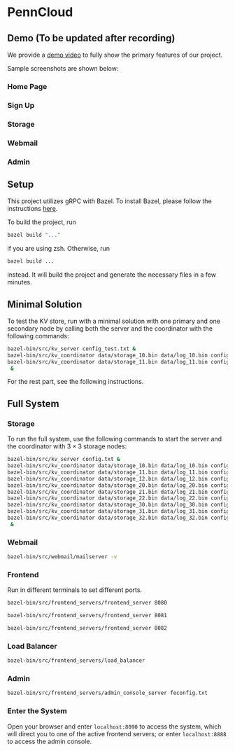 # PennCloud

## Demo (To be updated after recording)

We provide a [demo video]() to fully show the primary features of our project.

Sample screenshots are shown below:

### Home Page

### Sign Up

### Storage

### Webmail

### Admin

## Setup

This project utilizes gRPC with Bazel. To install Bazel, please follow the instructions [here](https://bazel.build/install).

To build the project, run
```bash
bazel build "..."
```
if you are using zsh. Otherwise, run

```bash
bazel build ...
```
instead. It will build the project and generate the necessary files in a few minutes.

## Minimal Solution

To test the KV store, run with a minimal solution with one primary and one secondary node by calling both the server and the coordinator with the following commands:
```bash
bazel-bin/src/kv_server config_test.txt &
bazel-bin/src/kv_coordinator data/storage_10.bin data/log_10.bin config.txt 1 0 &
bazel-bin/src/kv_coordinator data/storage_11.bin data/log_11.bin config.txt 1 1 &
 &
```

For the rest part, see the following instructions.

## Full System

### Storage

To run the full system, use the following commands to start the server and the coordinator with $3\times 3$ storage nodes:
```bash
bazel-bin/src/kv_server config.txt &
bazel-bin/src/kv_coordinator data/storage_10.bin data/log_10.bin config.txt 1 0 &
bazel-bin/src/kv_coordinator data/storage_11.bin data/log_11.bin config.txt 1 1 &
bazel-bin/src/kv_coordinator data/storage_12.bin data/log_12.bin config.txt 1 2 &
bazel-bin/src/kv_coordinator data/storage_20.bin data/log_20.bin config.txt 2 0 &
bazel-bin/src/kv_coordinator data/storage_21.bin data/log_21.bin config.txt 2 1 &
bazel-bin/src/kv_coordinator data/storage_22.bin data/log_22.bin config.txt 2 2 &
bazel-bin/src/kv_coordinator data/storage_30.bin data/log_30.bin config.txt 3 0 &
bazel-bin/src/kv_coordinator data/storage_31.bin data/log_31.bin config.txt 3 1 &
bazel-bin/src/kv_coordinator data/storage_32.bin data/log_32.bin config.txt 3 2 &
 &
```

### Webmail
```bash
bazel-bin/src/webmail/mailserver -v
```

### Frontend

Run in different terminals to set different ports.

```bash
bazel-bin/src/frontend_servers/frontend_server 8080
```
```bash
bazel-bin/src/frontend_servers/frontend_server 8081
```
```bash
bazel-bin/src/frontend_servers/frontend_server 8082
```

### Load Balancer
```bash
bazel-bin/src/frontend_servers/load_balancer
```

### Admin
```bash
bazel-bin/src/frontend_servers/admin_console_server feconfig.txt
```

### Enter the System

Open your browser and enter `localhost:8090` to access the system,
which will direct you to one of the active frontend servers;
or enter `localhost:8888` to access the admin console.
